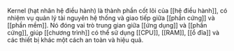 Kernel (hạt nhân hệ điều hành) là thành phần cốt lõi của [[hệ điều hành]], có nhiệm vụ quản lý tài nguyên hệ thống và giao tiếp giữa [[phần cứng]] và [[phần mềm]]. Nó đóng vai trò trung gian giữa [[ứng dụng]] và [[phần cứng]], giúp [[chương trình]] có thể sử dụng [[CPU]], [[RAM]], [[ổ đĩa]] và các thiết bị khác một cách an toàn và hiệu quả.